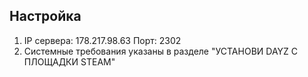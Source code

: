 ## Настройка

1. IP сервера: 178.217.98.63
   Порт: 2302
2. Системные требования указаны в разделе "УСТАНОВИ DAYZ С ПЛОЩАДКИ STEAM" 
